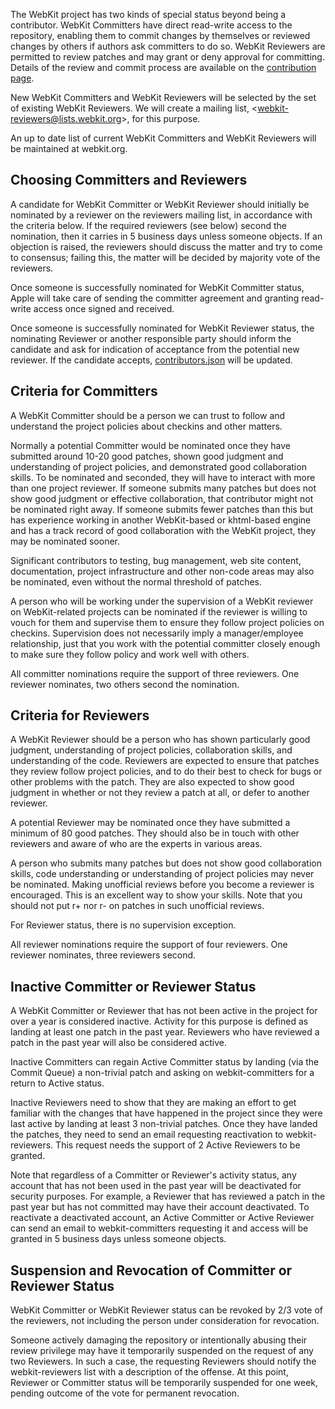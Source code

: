 The WebKit project has two kinds of special status beyond being a contributor. WebKit Committers have direct read-write access to the repository, enabling them to commit changes by themselves or reviewed changes by others if authors ask committers to do so. WebKit Reviewers are permitted to review patches and may grant or deny approval for committing. Details of the review and commit process are available on the [contribution page](http://webkit.org/coding/contributing.html).

New WebKit Committers and WebKit Reviewers will be selected by the set of existing WebKit Reviewers. We will create a mailing list, &lt;[webkit-reviewers@lists.webkit.org](mailto:webkit-reviewers@lists.webkit.org)&gt;, for this purpose.

An up to date list of current WebKit Committers and WebKit Reviewers will be maintained at webkit.org.

## Choosing Committers and Reviewers

A candidate for WebKit Committer or WebKit Reviewer should initially be nominated by a reviewer on the reviewers mailing list, in accordance with the criteria below. If the required reviewers (see below) second the nomination, then it carries in 5 business days unless someone objects. If an objection is raised, the reviewers should discuss the matter and try to come to consensus; failing this, the matter will be decided by majority vote of the reviewers.

Once someone is successfully nominated for WebKit Committer status, Apple will take care of sending the committer agreement and granting read-write access once signed and received.

Once someone is successfully nominated for WebKit Reviewer status, the nominating Reviewer or another responsible party should inform the candidate and ask for indication of acceptance from the potential new reviewer. If the candidate accepts, [contributors.json](https://github.com/WebKit/WebKit/tree/main/metadata/contributors.json) will be updated.

## Criteria for Committers

A WebKit Committer should be a person we can trust to follow and understand the project policies about checkins and other matters.

Normally a potential Committer would be nominated once they have submitted around 10-20 good patches, shown good judgment and understanding of project policies, and demonstrated good collaboration skills. To be nominated and seconded, they will have to interact with more than one project reviewer. If someone submits many patches but does not show good judgment or effective collaboration, that contributor might not be nominated right away. If someone submits fewer patches than this but has experience working in another WebKit-based or khtml-based engine and has a track record of good collaboration with the WebKit project, they may be nominated sooner.

Significant contributors to testing, bug management, web site content, documentation, project infrastructure and other non-code areas may also be nominated, even without the normal threshold of patches.

A person who will be working under the supervision of a WebKit reviewer on WebKit-related projects can be nominated if the reviewer is willing to vouch for them and supervise them to ensure they follow project policies on checkins. Supervision does not necessarily imply a manager/employee relationship, just that you work with the potential committer closely enough to make sure they follow policy and work well with others.

All committer nominations require the support of three reviewers. One reviewer nominates, two others second the nomination.

## Criteria for Reviewers

A WebKit Reviewer should be a person who has shown particularly good judgment, understanding of project policies, collaboration skills, and understanding of the code. Reviewers are expected to ensure that patches they review follow project policies, and to do their best to check for bugs or other problems with the patch. They are also expected to show good judgment in whether or not they review a patch at all, or defer to another reviewer.

A potential Reviewer may be nominated once they have submitted a minimum of 80 good patches. They should also be in touch with other reviewers and aware of who are the experts in various areas.

A person who submits many patches but does not show good collaboration skills, code understanding or understanding of project policies may never be nominated. Making unofficial reviews before you become a reviewer is encouraged. This is an excellent way to show your skills. Note that you should not put r+ nor r- on patches in such unofficial reviews.

For Reviewer status, there is no supervision exception.

All reviewer nominations require the support of four reviewers. One reviewer nominates, three reviewers second.

## Inactive Committer or Reviewer Status

A WebKit Committer or Reviewer that has not been active in the project for over a year is considered inactive. Activity for this purpose is defined as landing at least one patch in the past year. Reviewers who have reviewed a patch in the past year will also be considered active.

Inactive Committers can regain Active Committer status by landing (via the Commit Queue) a non-trivial patch and asking on webkit-committers for a return to Active status.

Inactive Reviewers need to show that they are making an effort to get familiar with the changes that have happened in the project since they were last active by landing at least 3 non-trivial patches. Once they have landed the patches, they need to send an email requesting reactivation to webkit-reviewers. This request needs the support of 2 Active Reviewers to be granted.

Note that regardless of a Committer or Reviewer's activity status, any account that has not been used in the past year will be deactivated for security purposes. For example, a Reviewer that has reviewed a patch in the past year but has not committed may have their account deactivated. To reactivate a deactivated account, an Active Committer or Active Reviewer can send an email to webkit-committers requesting it and access will be granted in 5 business days unless someone objects.

## Suspension and Revocation of Committer or Reviewer Status

WebKit Committer or WebKit Reviewer status can be revoked by 2/3 vote of the reviewers, not including the person under consideration for revocation.

Someone actively damaging the repository or intentionally abusing their review privilege may have it temporarily suspended on the request of any two Reviewers. In such a case, the requesting Reviewers should notify the webkit-reviewers list with a description of the offense. At this point, Reviewer or Committer status will be temporarily suspended for one week, pending outcome of the vote for permanent revocation.
